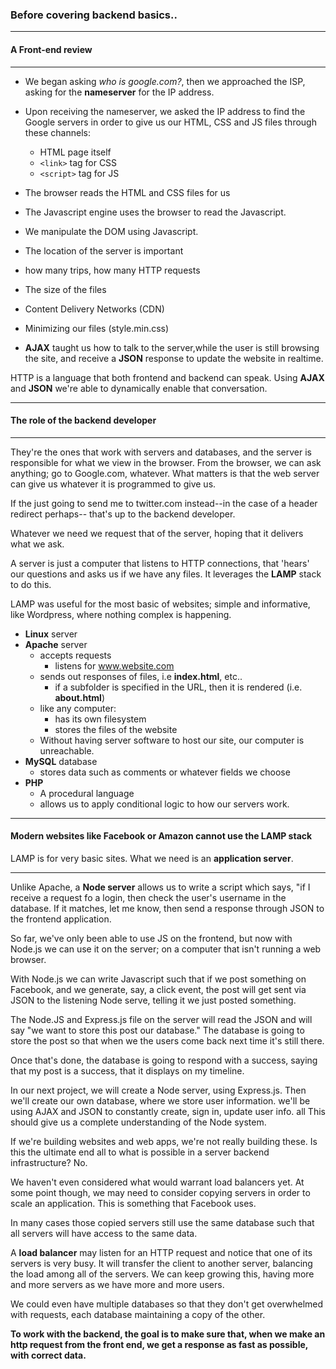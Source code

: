 ### Before covering backend basics..

---

#### A Front-end review

---

- We began asking _who is google.com?_, then we approached the ISP, asking for the **nameserver**
  for the IP address.
- Upon receiving the nameserver, we asked the IP address to find the Google servers in order to give us our HTML, CSS and JS files through these channels:
  - HTML page itself
  - `<link>` tag for CSS
  - `<script>` tag for JS
- The browser reads the HTML and CSS files for us

- The Javascript engine uses the browser to read the Javascript.

- We manipulate the DOM using Javascript.

- The location of the server is important

- how many trips, how many HTTP requests

- The size of the files

- Content Delivery Networks (CDN)

- Minimizing our files (style.min.css)

- **AJAX** taught us how to talk to the server,while the user
  is still browsing the site, and receive a **JSON** response
  to update the website in realtime.

HTTP is a language that both frontend and backend can speak.
Using **AJAX** and **JSON** we're able to dynamically enable that
conversation.

---

#### The role of the backend developer

---

They're the ones that work with servers and databases, and the server is
responsible for what we view in the browser. From the browser, we can ask anything; go to
Google.com, whatever. What matters is that the web server can give us whatever it is programmed
to give us.

If the just going to send me to twitter.com instead--in the case of a header redirect perhaps--
that's up to the backend developer.

Whatever we need we request that of the server, hoping that it delivers what we ask.

A server is just a computer that listens to HTTP connections, that 'hears' our questions and asks us
if we have any files.  It leverages the **LAMP** stack to do this.

LAMP was useful for the most basic of websites; simple and informative, like Wordpress, where nothing
complex is happening.

- **Linux** server
- **Apache** server
  - accepts requests
    - listens for www.website.com
  - sends out responses of files, i.e **index.html**, etc..
    - if a subfolder is specified in the URL, then it is rendered (i.e. **about.html**)
  - like any computer:
    - has its own filesystem
    - stores the files of the website
  - Without having server software to host our site, our computer is unreachable.
- **MySQL** database
  - stores data such as comments or whatever fields we choose
- **PHP**
  - A procedural language
  - allows us to apply conditional logic to how our servers work.

---

#### Modern websites like Facebook or Amazon cannot use the LAMP stack

LAMP is for very basic sites. What we need is an **application server**.

---

Unlike Apache, a **Node server** allows us to write a script which says, "if
I receive a request fo a login, then check the user's username in the database. If it matches, let me know, then send a response through JSON to the frontend application.

So far, we've only been able to use JS on the frontend, but now with Node.js we can use it on the server;
on a computer that isn't running a web browser.

With Node.js we can write Javascript such that if we post something on Facebook, and we generate, say, a click event, the post will get sent via JSON to the listening Node serve, telling it we just posted something.

The Node.JS and Express.js file on the server will read the JSON and will say "we want to store this post our database." The database is going to store the post so that when we the users come back next time it's still there.

Once that's done, the database is going to respond with a success, saying that my post is a success, that it displays on my timeline.

In our next project, we will create a Node server, using Express.js. Then we'll create our own database, where we store user information. we'll be using AJAX and JSON to constantly create, sign in, update user info. all This should give us a complete understanding of the Node system.

If we're building websites and web apps, we're not really building these. Is this the ultimate end all
to what is possible in a server backend infrastructure? No.

We haven't even considered what would warrant load balancers yet.
At some point though, we may need to consider copying servers in order to scale an application. This is something that Facebook uses. 

In many cases those copied servers still use the same database such that all servers will have access to
the same data.

A **load balancer** may listen for an HTTP request and notice that one of its servers is very busy. It will
transfer the client to another server, balancing the load among all of the servers. We can keep growing this, having more and more servers as we have more and more users.

We could even have multiple databases so that they don't get overwhelmed with requests, each database maintaining a copy of the other.

**To work with the backend, the goal is to make sure that, when we make an http request from the front end,
we get a response as fast as possible, with correct data.**
